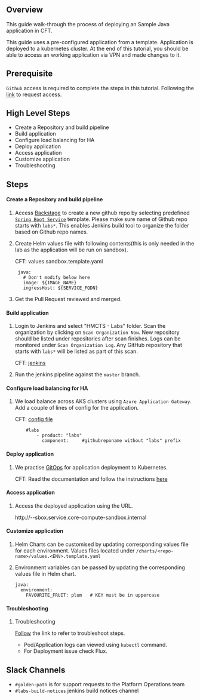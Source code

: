 ## Overview
This guide walk-through the process of deploying an Sample Java application in CFT.

This guide uses a pre-configured application from a template. Application is deployed to a kubernetes cluster. 
At the end of this tutorial, you should be able to access an working application via VPN and made changes to it.

## Prerequisite

`Github` access is required to complete the steps in this tutorial. Following the [link](https://hmcts.github.io/onboarding/team/github.html#github) to request access.

## High Level Steps

- Create a Repository and build pipeline
- Build application
- Configure load balancing for HA
- Deploy application
- Access application
- Customize application
- Troubleshooting

## Steps

#### Create a Repository and build pipeline

1. Access [Backstage](https://backstage.platform.hmcts.net/create) to create a new github repo by selecting predefined [`Spring Boot Service`](https://backstage.platform.hmcts.net/create/templates/springboot-template) template. Please make sure name of  Github repo  starts with `labs*`. This enables Jenkins build tool to organize the folder based on Github repo names.

2. Create Helm values file with following contents(this is only needed in the lab as the application will be run on sandbox).

   CFT: values.sandbox.template.yaml
   
    
        java:
          # Don't modify below here
          image: ${IMAGE_NAME}
          ingressHost: ${SERVICE_FQDN}
   
3. Get the Pull Request reviewed and merged.

#### Build application

1. Login to Jenkins and select "HMCTS - Labs" folder. Scan the organization by clicking on `Scan Organization Now`. New repository should be listed under repositories after scan finishes. Logs can be monitored under `Scan Organization Log`. Any GitHub repository that starts with `labs*` will be listed as part of this scan.

   CFT: [jenkins](https://sandbox-build.platform.hmcts.net/job/HMCTS_LABS/)


2. Run the jenkins pipeline against the `master` branch.

#### Configure load balancing for HA

1. We load balance across AKS clusters using `Azure Application Gateway`. Add a couple of lines of config for the application.

   CFT:  [config file](https://github.com/hmcts/azure-platform-terraform/blob/master/environments/sbox/backend_lb_config.yaml)

  
           #labs
               - product: "labs"
                 component:     #githubreponame without "labs" prefix
   
#### Deploy application

1. We practise [GitOps](https://www.weave.works/technologies/gitops/) for application deployment to Kubernetes.

   CFT: Read the documentation and follow the instructions [here]( https://github.com/hmcts/cnp-flux-config/blob/master/docs/app-deployment-v2.md)

#### Access application

1. Access the deployed application using the URL.

  
      http://<product>-<component>-sbox.service.core-compute-sandbox.internal   
   
#### Customize application

1. Helm Charts can be customised by updating corresponding values file for each environment. Values files located under `/charts/<repo-name>/values.<ENV>.template.yaml`  
 
2. Environment variables can be passed by updating the corresponding values file in Helm chart. 
 
       
       java:
         environment:
           FAVOURITE_FRUIT: plum   # KEY must be in uppercase

#### Troubleshooting

1. Troubleshooting

     [Follow](https://hmcts.github.io/ways-of-working/troubleshooting/#troubleshooting-issues) the link to refer to troubleshoot steps.
     - Pod/Application logs can viewed using `kubectl` command.
     - For Deployment issue check Flux.  
        
        

## Slack Channels

- `#golden-path` is for support requests to the Platform Operations team
- `#labs-build-notices` jenkins build notices channel


